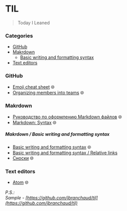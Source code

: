# TIL
> Today I Leaned

### Categories
* [GitHub](#github)
* [Makrdown](#makrdown)
  * [Basic writing and formatting syntax](#makrdown--basic-writing-and-formatting-syntax)
* [Text editors](#text-editors)

### GitHub
* [Emoji cheat sheet](https://github.com/ikatyang/emoji-cheat-sheet/blob/master/README.md) 🌐
* [Organizing members into teams](https://docs.github.com/en/organizations/organizing-members-into-teams) 🌐

### Makrdown
* [Руководство по оформлению Markdown файлов](https://gist.github.com/Jekins/2bf2d0638163f1294637) 🌐
* [Markdown: Syntax](https://daringfireball.net/projects/markdown/syntax) 🌐
##### Makrdown / Basic writing and formatting syntax
* [Basic writing and formatting syntax](https://docs.github.com/en/get-started/writing-on-github/getting-started-with-writing-and-formatting-on-github/basic-writing-and-formatting-syntax) 🌐
* [Basic writing and formatting syntax / Relative links](markdown/relative-links.md)
* [Сноски](https://docs.github.com/en/get-started/writing-on-github/getting-started-with-writing-and-formatting-on-github/basic-writing-and-formatting-syntax#footnotes) 🌐

### Text editors
* [Atom](https://atom.io/) 🌐


*P.S.:  
Sample - [https://github.com/jbranchaud/til](https://github.com/jbranchaud/til)*
